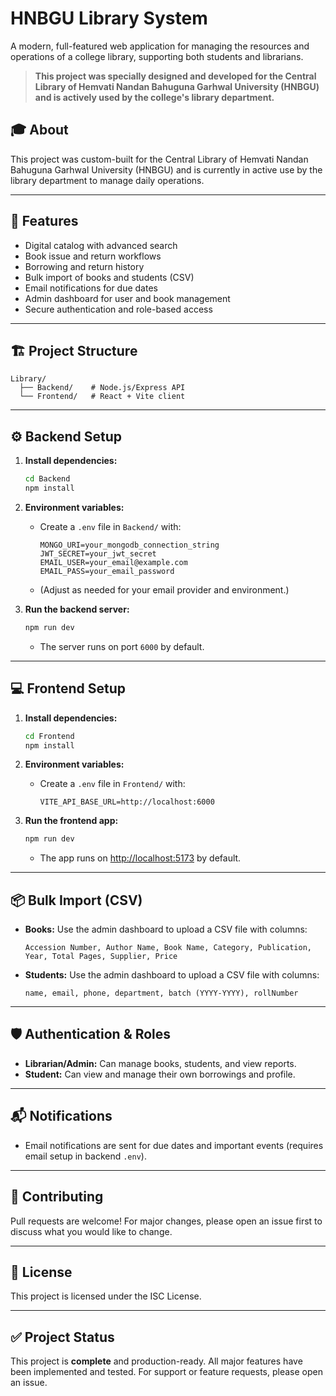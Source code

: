 # HNBGU Library System

A modern, full-featured web application for managing the resources and operations of a college library, supporting both students and librarians.

> **This project was specially designed and developed for the Central Library of Hemvati Nandan Bahuguna Garhwal University (HNBGU) and is actively used by the college's library department.**

## 🎓 About

This project was custom-built for the Central Library of Hemvati Nandan Bahuguna Garhwal University (HNBGU) and is currently in active use by the library department to manage daily operations.

---

## 🚀 Features

- Digital catalog with advanced search
- Book issue and return workflows
- Borrowing and return history
- Bulk import of books and students (CSV)
- Email notifications for due dates
- Admin dashboard for user and book management
- Secure authentication and role-based access

---

## 🏗️ Project Structure

```
Library/
  ├── Backend/    # Node.js/Express API
  └── Frontend/   # React + Vite client
```

---

## ⚙️ Backend Setup

1. **Install dependencies:**
   ```bash
   cd Backend
   npm install
   ```

2. **Environment variables:**
   - Create a `.env` file in `Backend/` with:
     ```
     MONGO_URI=your_mongodb_connection_string
     JWT_SECRET=your_jwt_secret
     EMAIL_USER=your_email@example.com
     EMAIL_PASS=your_email_password
     ```
   - (Adjust as needed for your email provider and environment.)

3. **Run the backend server:**
   ```bash
   npm run dev
   ```
   - The server runs on port `6000` by default.

---

## 💻 Frontend Setup

1. **Install dependencies:**
   ```bash
   cd Frontend
   npm install
   ```

2. **Environment variables:**
   - Create a `.env` file in `Frontend/` with:
     ```
     VITE_API_BASE_URL=http://localhost:6000
     ```

3. **Run the frontend app:**
   ```bash
   npm run dev
   ```
   - The app runs on [http://localhost:5173](http://localhost:5173) by default.

---

## 📦 Bulk Import (CSV)

- **Books:** Use the admin dashboard to upload a CSV file with columns:
  ```
  Accession Number, Author Name, Book Name, Category, Publication, Year, Total Pages, Supplier, Price
  ```
- **Students:** Use the admin dashboard to upload a CSV file with columns:
  ```
  name, email, phone, department, batch (YYYY-YYYY), rollNumber
  ```

---

## 🛡️ Authentication & Roles

- **Librarian/Admin:** Can manage books, students, and view reports.
- **Student:** Can view and manage their own borrowings and profile.

---

## 📬 Notifications

- Email notifications are sent for due dates and important events (requires email setup in backend `.env`).

---

## 📝 Contributing

Pull requests are welcome! For major changes, please open an issue first to discuss what you would like to change.

---

## 📄 License

This project is licensed under the ISC License.

---

## ✅ Project Status

This project is **complete** and production-ready. All major features have been implemented and tested. For support or feature requests, please open an issue.
